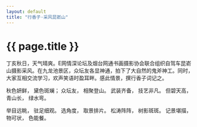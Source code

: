 ```yaml
---
layout: default
title: "行香子·采风昆嵛山"
---
```


# {{ page.title }}

丁亥秋日，天气晴爽。E网情深论坛及烟台网通书画摄影协会联合组织自驾车昆嵛山摄影采风。在九龙池景区，众坛友各显神通，拍下了大自然的鬼斧神工。同时，大家互相交流学习，欢声笑语时盈耳畔。感此情景，撰行香子词记之。


秋色妍鲜，
黛色斑斓；
众坛友，
相聚登山。
武装齐备，
技艺非凡。
但碧天高，
青山长，
绿水弯。

举目远眺，
驻足细观。
选角度，
取景排片。
松涛阵阵，
树影斑斑。
记景堪描，
物可状，
色能餐。
